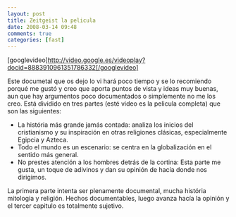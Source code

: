 ```yaml
---
layout: post
title: Zeitgeist la pelicula
date: 2008-03-14 09:48
comments: true
categories: [fast]
---
```

[googlevideo]http://video.google.es/videoplay?docid=8883910961351786332[/googlevideo]

Este documetal que os dejo lo vi hará poco tiempo y se lo recomiendo porqué me gustó y creo que aporta puntos de vista y ideas muy buenas, aun que hay argumentos poco documentados o simplemente no me los creo. Está dividido en tres partes (esté video es la pelicula completa) que son las siguientes:

- La história más grande jamás contada: analiza los inicios del cristianismo y su inspiración en otras religiones clásicas, especialmente Egipcia y Azteca.
- Todo el mundo es un escenario: se centra en la globalización en el sentido más general.
- No prestes atención a los hombres detrás de la cortina: Esta parte me gusta, un toque de adivinos y dan su opinión de hacía donde nos dirigimos.

La primera parte intenta ser plenamente documental, mucha história mitologia y religión. Hechos documentables, luego avanza hacía la opinión y el tercer capitulo es totalmente sujetivo.


